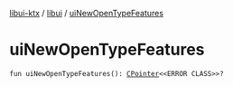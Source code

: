 [libui-ktx](../index.md) / [libui](index.md) / [uiNewOpenTypeFeatures](./ui-new-open-type-features.md)

# uiNewOpenTypeFeatures

`fun uiNewOpenTypeFeatures(): `[`CPointer`](../kotlinx.cinterop/-c-pointer/index.md)`<<ERROR CLASS>>?`
